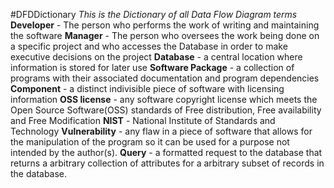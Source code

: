 #DFDDictionary
*This is the Dictionary of all Data Flow Diagram terms*
**Developer** - The person who performs the work of writing and maintaining the software
**Manager** - The person who oversees the work being done on a specific project and who accesses the Database in order to make executive decisions on the project
**Database** - a central location where information is stored for later use
**Software Package** - a collection of programs with their associated documentation and program dependencies
**Component** - a distinct indivisible piece of software with licensing information
**OSS license** - any software copyright license which meets the Open Source Software(OSS) standards of Free distribution, Free availability and Free Modification
**NIST** - National Institute of Standards and Technology
**Vulnerability** - any flaw in a piece of software that allows for the manipulation of the program so it can be used for a purpose not intended by the author(s).
**Query** - a formatted request to the database that returns a arbitrary collection of attributes for a arbitrary subset of records in the database.
